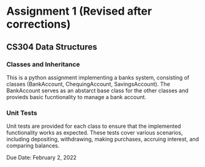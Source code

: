 # Assignment 1 (Revised after corrections)
## CS304 Data Structures 

### Classes and Inheritance
This is a python assignment implementing a banks system, consisting of classes (BankAccount, ChequingAccount, SavingsAccount). The BankAccount serves as an abstarct base class for the other classes and provieds basic fucntionality to manage a bank account. 

### Unit Tests
Unit tests are provided for each class to ensure that the implemented functionality works as expected. These tests cover various scenarios, including depositing, withdrawing, making purchases, accruing interest, and comparing balances.

Due Date: February 2, 2022
